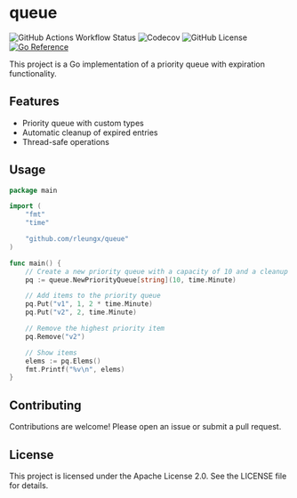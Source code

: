 # queue

![GitHub Actions Workflow Status](https://img.shields.io/github/actions/workflow/status/rleungx/queue/go.yml)
![Codecov](https://img.shields.io/codecov/c/github/rleungx/queue)
![GitHub License](https://img.shields.io/github/license/rleungx/queue)
[![Go Reference](https://pkg.go.dev/badge/github.com/rleungx/queue.svg)](https://pkg.go.dev/github.com/rleungx/queue)

This project is a Go implementation of a priority queue with expiration functionality.

## Features

- Priority queue with custom types
- Automatic cleanup of expired entries
- Thread-safe operations

## Usage

```go
package main

import (
    "fmt"
    "time"

    "github.com/rleungx/queue"
)

func main() {
    // Create a new priority queue with a capacity of 10 and a cleanup interval of 1 minute
    pq := queue.NewPriorityQueue[string](10, time.Minute)

    // Add items to the priority queue
    pq.Put("v1", 1, 2 * time.Minute)
    pq.Put("v2", 2, time.Minute)

    // Remove the highest priority item
    pq.Remove("v2")

    // Show items
    elems := pq.Elems()
    fmt.Printf("%v\n", elems)
}
```

## Contributing
Contributions are welcome! Please open an issue or submit a pull request.

## License
This project is licensed under the Apache License 2.0. See the LICENSE file for details. 